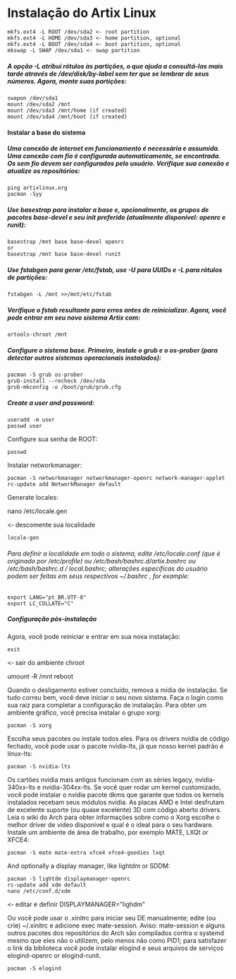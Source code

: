 # Instalação do Artix Linux

```
mkfs.ext4 ‐L ROOT /dev/sda2 <‐ root partition
mkfs.ext4 ‐L HOME /dev/sda3 <‐ home partition, optional
mkfs.ext4 ‐L BOOT /dev/sda4 <‐ boot partition, optional
mkswap ‐L SWAP /dev/sda1 <‐ swap partition
```


##### A opção -L atribui rótulos às partições, o que ajuda a consultá-las mais tarde através de /dev/disk/by-label sem ter que se lembrar de seus números. Agora, monte suas partições:


```
swapon /dev/sda1
mount /dev/sda2 /mnt
mount /dev/sda3 /mnt/home (if created)
mount /dev/sda4 /mnt/boot (if created)
```

#### Instalar a base do sistema

##### Uma conexão de internet em funcionamento é necessária e assumida. Uma conexão com fio é configurada automaticamente, se encontrada. Os sem fio devem ser configurados pelo usuário. Verifique sua conexão e atualize os repositórios:

```
ping artixlinux.org
pacman ‐Syy
```
##### Use basestrap para instalar a base e, opcionalmente, os grupos de pacotes base-devel e seu init preferido (atualmente disponível: openrc e runit):

```
basestrap /mnt base base‐devel openrc
or
basestrap /mnt base base‐devel runit
```

##### Use fstabgen para gerar /etc/fstab, use -U para UUIDs e -L para rótulos de partições:

```
fstabgen ‐L /mnt >>/mnt/etc/fstab
```

##### Verifique o fstab resultante para erros antes de reinicializar. Agora, você pode entrar em seu novo sistema Artix com:

    artools‐chroot /mnt

##### Configure o sistema base. Primeiro, instale o grub e o os-prober (para detectar outros sistemas operacionais instalados):

```
pacman ‐S grub os‐prober
grub‐install ‐‐recheck /dev/sda
grub‐mkconfig ‐o /boot/grub/grub.cfg
```

##### Create a user and password:

```
useradd ‐m user
passwd user
```

Configure sua senha de ROOT:

    passwd

Instalar networkmanager:

```
pacman ‐S networkmanager networkmanager‐openrc network‐manager‐applet
rc‐update add NetworkManager default
```

Generate locales:

nano /etc/locale.gen

<‐ descomente sua localidade

    locale‐gen

###### Para definir a localidade em todo o sistema, edite /etc/locale.conf (que é originado por /etc/profile) ou /etc/bash/bashrc.d/artix.bashrc ou /etc/bash/bashrc.d / local.bashrc; alterações específicas do usuário podem ser feitas em seus respectivos ~/.bashrc , for example:

```
export LANG="pt_BR.UTF‐8"
export LC_COLLATE="C"
```

##### Configuração pós-instalação

Agora, você pode reiniciar e entrar em sua nova instalação:

    exit

<‐ sair do ambiente chroot

umount ‐R /mnt
reboot

Quando o desligamento estiver concluído, remova a mídia de instalação. Se tudo correu bem, você deve iniciar o seu novo sistema. Faça o login como sua raiz para completar a configuração de instalação. Para obter um ambiente gráfico, você precisa instalar o grupo xorg:

    pacman ‐S xorg

Escolha seus pacotes ou instale todos eles. Para os drivers nvidia de código fechado, você pode usar o pacote nvidia-lts, já que nosso kernel padrão é linux-lts:

    pacman ‐S nvidia‐lts

Os cartões nvidia mais antigos funcionam com as séries legacy, nvidia-340xx-lts e nvidia-304xx-lts. Se você quer rodar um kernel customizado, você pode instalar o nvidia pacote dkms que garante que todos os kernels instalados recebam seus módulos nvidia. As placas AMD e Intel desfrutam de excelente suporte (ou quase excelente) 3D com código aberto drivers. Leia o wiki do Arch para obter informações sobre como o Xorg escolhe o melhor driver de vídeo disponível e qual é o ideal para o seu hardware. Instale um ambiente de área de trabalho, por exemplo MATE, LXQt or XFCE4:

    pacman ‐S mate mate‐extra xfce4 xfce4‐goodies lxqt

And optionally a display manager, like lightdm or SDDM:

```
pacman ‐S lightdm displaymanager‐openrc
rc‐update add xdm default
nano /etc/conf.d/xdm
```

<‐ editar e definir DISPLAYMANAGER="lighdm"

Ou você pode usar o .xinitrc para iniciar seu DE manualmente; edite (ou crie) ~/.xinitrc e adicione exec mate-session. Aviso: mate-session e alguns outros
pacotes dos repositórios do Arch são compilados contra o systemd mesmo que eles não o utilizem, pelo menos não como PID1; para satisfazer o link da biblioteca você pode instalar elogind e seus arquivos de serviços elogind-openrc or elogind-runit.

    pacman ‐S elogind
